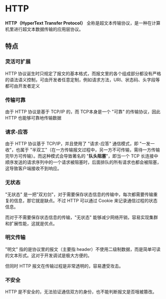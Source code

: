 # HTTP

**HTTP（HyperText Transfer Protocol）** 全称是超文本传输协议，是一种在计算机里进行超文本数据传输的应用层协议。

## 特点

### 灵活可扩展

HTTP 协议诞生时只规定了报文的基本格式，而报文里的各个组成部分都没有严格的语法语义控制，可由开发者任意定制，例如请求方法，URI、状态码、头字段等都可由开发者定义

### 传输可靠

由于 HTTP 协议是基于 TCP/IP 的，而 TCP本身是一个 "可靠" 的传输协议，因此 HTTP 也能够可靠地传输数据

### 请求-应答

由于 HTTP 协议基于 TCP/IP，并且使用了 "请求-应答" 通信模式，即 "一发一收"，也属于 "半双工"（在一方传输报文过程中，另一方不可传输，需待一方传输完毕方可传输）。而这种模式会导致著名的 "**队头阻塞**"，即当一个 TCP 长连接中顺序发送的请求序列中的一个请求被阻塞时，后面排队的所有请求也都会被阻塞，这导致客户端接收不到响应。

### 无状态

"无状态" 是一把"双刃剑"，对于需要保存状态信息的传输中，每次都需要传输重复的信息，那它就是缺点。不过 HTTP 可以通过 Cookie 来记录通信过程的状态信息。

而对于不需要保存状态信息的传输，"无状态" 能够减少网络开销，容易实现集群和扩展性能，这就是优点。

### 明文传输

"明文" 指的是协议里的报文（主要指 header）不使用二级制数据，而是简单可读的文本形式。这对于开发调试是极大方便的。

但同时 HTTP 报文在传输过程是非常透明的，容易遭受攻击。

### 不安全

HTTP 是不安全的，无法验证通信双方的身份，也不能判断报文是否哦被篡改。
